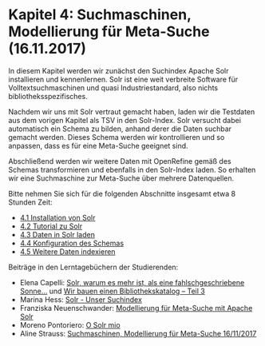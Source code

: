 # Kapitel 4: Suchmaschinen, Modellierung für Meta-Suche \(16.11.2017\)

In diesem Kapitel werden wir zunächst den Suchindex Apache Solr installieren und kennenlernen. Solr ist eine weit verbreite Software für Volltextsuchmaschinen und quasi Industriestandard, also nichts bibliotheksspezifisches.

Nachdem wir uns mit Solr vertraut gemacht haben, laden wir die Testdaten aus dem vorigen Kapitel als TSV in den Solr-Index. Solr versucht dabei automatisch ein Schema zu bilden, anhand derer die Daten suchbar gemacht werden. Dieses Schema werden wir kontrollieren und so anpassen, dass es für eine Meta-Suche geeignet sind.

Abschließend werden wir weitere Daten mit OpenRefine gemäß des Schemas transformieren und ebenfalls in den Solr-Index laden. So erhalten wir eine Suchmaschine zur Meta-Suche über mehrere Datenquellen.

Bitte nehmen Sie sich für die folgenden Abschnitte insgesamt etwa 8 Stunden Zeit:

* [4.1 Installation von Solr](/kapitel-4/41-installation-von-solr.md)
* [4.2 Tutorial zu Solr](/kapitel-4/42-tutorial-zu-solr.md)
* [4.3 Daten in Solr laden](/kapitel-4/43-daten-in-solr-laden.md)
* [4.4 Konfiguration des Schemas](/kapitel-4/44-konfiguration-des-schemas.md)
* [4.5 Weitere Daten indexieren](/kapitel-4/45-weitere-daten-indexieren.md)

Beiträge in den Lerntagebüchern der Studierenden:

* Elena Capelli: [Solr, warum es mehr ist, als eine fahlschgeschriebene Sonne…](https://elenasdiscovery.wordpress.com/2017/11/18/solr-warum-es-mehr-ist-als-eine-fahlschgeschriebene-sonne/) und [Wir bauen einen Bibliothekskatalog – Teil 3](https://elenasdiscovery.wordpress.com/2017/11/18/wir-bauen-einen-bibliothekskatalog-teil-3/)
* Marina Hess: [Solr - Unser Suchindex](https://mainsuche.jimdo.com/blogbeitr%C3%A4ge/wir-indexieren-mit-solr/)
* Franziska Neuenschwander: [Modellierung für Meta-Suche mit Apache Solr](https://bainblogweb.wordpress.com/2017/11/28/modellierung-fur-meta-suche-mit-apache-solr/)
* Moreno Pontoriero: [O Solr mio](https://morenoexplores.wordpress.com/2017/11/26/o-solr-mio/)
* Aline Strauss: [Suchmaschinen, Modellierung für Meta-Suche 16/11/2017](https://alinesbiblio.wordpress.com/2017/11/27/suchmaschinen-modellierung-fuer-meta-suche-16-11-2017/)
